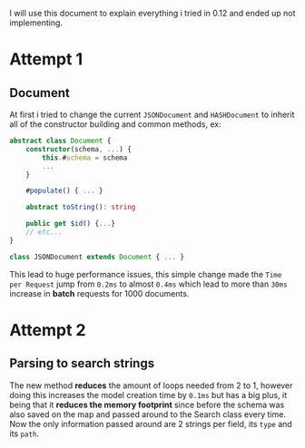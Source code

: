 I will use this document to explain everything i tried in 0.12 and ended up not implementing.

# Attempt 1

## Document

At first i tried to change the current `JSONDocument` and `HASHDocument` to inherit all of the constructor building and common methods, ex:

```ts
abstract class Document {
    constructor(schema, ...) {
        this.#schema = schema
        ...
    }

    #populate() { ... }

    abstract toString(): string

    public get $id() {...}
    // etc...
}

class JSONDocument extends Document { ... }
```

This lead to huge performance issues, this simple change made the `Time per Request` jump from `0.2ms` to almost `0.4ms` which lead to more than `30ms` increase in **batch** requests for 1000 documents.

# Attempt 2

## Parsing to search strings

The new method **reduces** the amount of loops needed from 2 to 1, however doing this increases the model creation time by `0.1ms` but has a big plus, it being that it **reduces the memory footprint** since before the schema was also saved on the map and passed around to the Search class every time. Now the only information passed around are 2 strings per field, its `type` and its `path`.